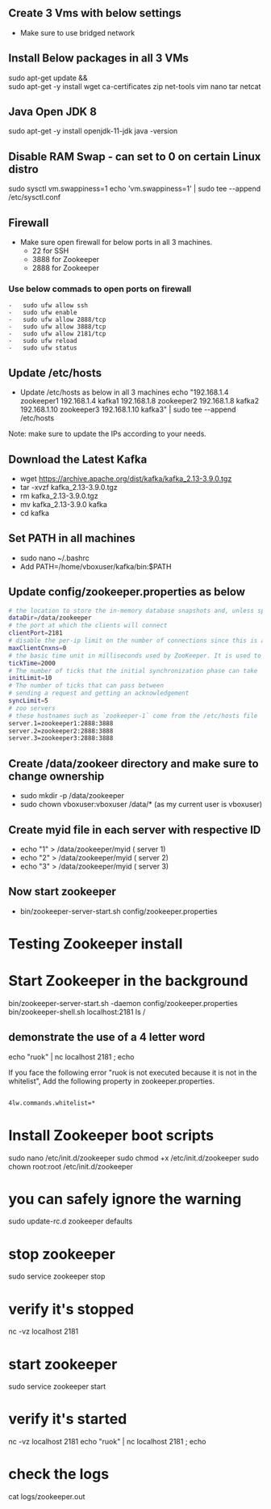 ## Create 3 Vms with below settings
-   Make sure to use bridged network

## Install Below packages in all 3 VMs
sudo apt-get update && \
      sudo apt-get -y install wget ca-certificates zip net-tools vim nano tar netcat

## Java Open JDK 8
sudo apt-get -y install openjdk-11-jdk
java -version

## Disable RAM Swap - can set to 0 on certain Linux distro
sudo sysctl vm.swappiness=1
echo 'vm.swappiness=1' | sudo tee --append /etc/sysctl.conf

## Firewall
-   Make sure open firewall for below ports in all 3 machines.
    -   22 for SSH
    -   3888 for Zookeeper
    -   2888 for Zookeeper
### Use below commads to open ports on firewall
    -   sudo ufw allow ssh
    -   sudo ufw enable
    -   sudo ufw allow 2888/tcp
    -   sudo ufw allow 3888/tcp
    -   sudo ufw allow 2181/tcp
    -   sudo ufw reload
    -   sudo ufw status

## Update /etc/hosts
-   Update /etc/hosts as below in all 3 machines
echo "192.168.1.4 zookeeper1
192.168.1.4 kafka1
192.168.1.8 zookeeper2
192.168.1.8 kafka2
192.168.1.10 zookeeper3
192.168.1.10 kafka3" | sudo tee --append /etc/hosts

Note: make sure to update the IPs according to your needs.

## Download the Latest Kafka
-   wget https://archive.apache.org/dist/kafka/kafka_2.13-3.9.0.tgz
-   tar -xvzf kafka_2.13-3.9.0.tgz
-   rm kafka_2.13-3.9.0.tgz
-   mv kafka_2.13-3.9.0 kafka
-   cd kafka

## Set PATH in all machines
-   sudo nano ~/.bashrc
-   Add PATH=/home/vboxuser/kafka/bin:$PATH

## Update config/zookeeper.properties as below
```bash
# the location to store the in-memory database snapshots and, unless specified otherwise, the transaction log of updates to the database.
dataDir=/data/zookeeper
# the port at which the clients will connect
clientPort=2181
# disable the per-ip limit on the number of connections since this is a non-production config
maxClientCnxns=0
# the basic time unit in milliseconds used by ZooKeeper. It is used to do heartbeats and the minimum session timeout will be twice the tickTime.
tickTime=2000
# The number of ticks that the initial synchronization phase can take
initLimit=10
# The number of ticks that can pass between
# sending a request and getting an acknowledgement
syncLimit=5
# zoo servers
# these hostnames such as `zookeeper-1` come from the /etc/hosts file
server.1=zookeeper1:2888:3888
server.2=zookeeper2:2888:3888
server.3=zookeeper3:2888:3888
```

## Create /data/zookeer directory and make sure to change ownership
-   sudo mkdir -p /data/zookeeper
-   sudo chown vboxuser:vboxuser /data/*  (as my current user is vboxuser)

## Create myid file in each server with respective ID
-   echo "1" > /data/zookeeper/myid ( server 1)
-   echo "2" > /data/zookeeper/myid ( server 2)
-   echo "3" > /data/zookeeper/myid ( server 3)

## Now start zookeeper
-   bin/zookeeper-server-start.sh config/zookeeper.properties


# Testing Zookeeper install
# Start Zookeeper in the background
bin/zookeeper-server-start.sh -daemon config/zookeeper.properties
bin/zookeeper-shell.sh localhost:2181
ls /

## demonstrate the use of a 4 letter word
echo "ruok" | nc localhost 2181 ; echo

If you face the following error "ruok is not executed because it is not in the whitelist",
Add the following property in zookeeper.properties.

```bash zookeeper.properties

4lw.commands.whitelist=*

```

# Install Zookeeper boot scripts
sudo nano /etc/init.d/zookeeper
sudo chmod +x /etc/init.d/zookeeper
sudo chown root:root /etc/init.d/zookeeper
# you can safely ignore the warning
sudo update-rc.d zookeeper defaults
# stop zookeeper
sudo service zookeeper stop
# verify it's stopped
nc -vz localhost 2181
# start zookeeper
sudo service zookeeper start
# verify it's started
nc -vz localhost 2181
echo "ruok" | nc localhost 2181 ; echo
# check the logs
cat logs/zookeeper.out
